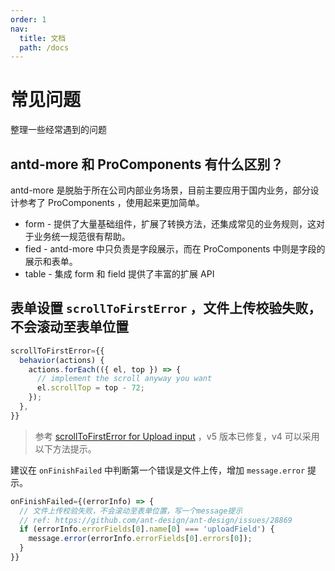 ```yaml
---
order: 1
nav:
  title: 文档
  path: /docs
---
```


# 常见问题

整理一些经常遇到的问题

## antd-more 和 ProComponents 有什么区别？

antd-more 是脱胎于所在公司内部业务场景，目前主要应用于国内业务，部分设计参考了 ProComponents ，使用起来更加简单。

- form - 提供了大量基础组件，扩展了转换方法，还集成常见的业务规则，这对于业务统一规范很有帮助。
- fied - antd-more 中只负责是字段展示，而在 ProComponents 中则是字段的展示和表单。
- table - 集成 form 和 field 提供了丰富的扩展 API

## 表单设置 `scrollToFirstError` ，文件上传校验失败，不会滚动至表单位置

```javascript
scrollToFirstError={{
  behavior(actions) {
    actions.forEach(({ el, top }) => {
      // implement the scroll anyway you want
      el.scrollTop = top - 72;
    });
  },
}}
```

> 参考 [scrollToFirstError for Upload input](https://github.com/ant-design/ant-design/issues/28869) ，v5 版本已修复，v4 可以采用以下方法提示。

建议在 `onFinishFailed` 中判断第一个错误是文件上传，增加 `message.error` 提示。

```javascript
onFinishFailed={(errorInfo) => {
  // 文件上传校验失败，不会滚动至表单位置，写一个message提示
  // ref: https://github.com/ant-design/ant-design/issues/28869
  if (errorInfo.errorFields[0].name[0] === 'uploadField') {
    message.error(errorInfo.errorFields[0].errors[0]);
  }
}}
```
